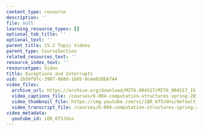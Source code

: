 ```yaml
---
content_type: resource
description: ''
file: null
learning_resource_types: []
optional_tab_title: ''
optional_text: ''
parent_title: 15.2 Topic Videos
parent_type: CourseSection
related_resources_text: ''
resource_index_text: ''
resourcetype: Video
title: Exceptions and Interrupts
uid: 1b5df9fc-3987-868d-1b05-0cee018b6744
video_files:
  archive_url: https://archive.org/download/MIT6.004S17/MIT6_004S17_15-02-05_300k.mp4
  video_captions_file: /courses/6-004-computation-structures-spring-2017/75646746d4d956b7b7943ac12e89d070_iQR_6f5Jdns.vtt
  video_thumbnail_file: https://img.youtube.com/vi/iQR_6f5Jdns/default.jpg
  video_transcript_file: /courses/6-004-computation-structures-spring-2017/51fdb516a887cfba91f726575983bece_iQR_6f5Jdns.pdf
video_metadata:
  youtube_id: iQR_6f5Jdns
---
```

